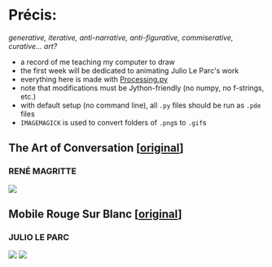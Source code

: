 # Précis: 
*generative, iterative, anti-narrative, anti-figurative, commiserative, curative... art?*   
    

- a record of me teaching my computer to draw
- the first week will be dedicated to animating Julio Le Parc's work
- everything here is made with [Processing.py](https://py.processing.org/)
- note that modifications must be Jython-friendly (no numpy, no f-strings, etc.)
- with default setup (no command line), all `.py` files should be run as `.pde` files
- `IMAGEMAGICK` is used to convert folders of `.png`s to `.gif`s
    
<!-- - there are directions to get things running on any IDE, MUST be on version 1.8.0_202 of Java ... -->
 
## The Art of Conversation \[[original](http://imagespoetrysilence.blogspot.com/2018/01/the-art-of-conversation-by-rene.html)\]
### RENÉ MAGRITTE
  
![](magritte/cloud_conversations.gif)

## Mobile Rouge Sur Blanc \[[original](https://www.artsy.net/artwork/julio-le-parc-mobile-rouge-sur-blanc-1)\]
### JULIO LE PARC
   
![](squa\[red\]/squa\[red\]_dark.gif)
![](squa\[red\]/squa\[red\]_ppl.gif)